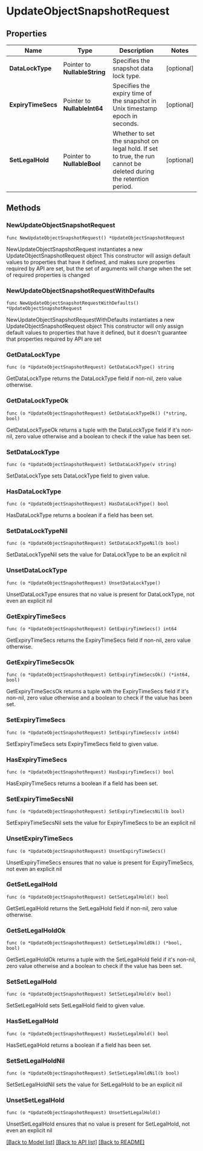 # UpdateObjectSnapshotRequest

## Properties

Name | Type | Description | Notes
------------ | ------------- | ------------- | -------------
**DataLockType** | Pointer to **NullableString** | Specifies the snapshot data lock type. | [optional] 
**ExpiryTimeSecs** | Pointer to **NullableInt64** | Specifies the expiry time of the snapshot in Unix timestamp epoch in seconds. | [optional] 
**SetLegalHold** | Pointer to **NullableBool** | Whether to set the snapshot on legal hold. If set to true, the run cannot be deleted during the retention period. | [optional] 

## Methods

### NewUpdateObjectSnapshotRequest

`func NewUpdateObjectSnapshotRequest() *UpdateObjectSnapshotRequest`

NewUpdateObjectSnapshotRequest instantiates a new UpdateObjectSnapshotRequest object
This constructor will assign default values to properties that have it defined,
and makes sure properties required by API are set, but the set of arguments
will change when the set of required properties is changed

### NewUpdateObjectSnapshotRequestWithDefaults

`func NewUpdateObjectSnapshotRequestWithDefaults() *UpdateObjectSnapshotRequest`

NewUpdateObjectSnapshotRequestWithDefaults instantiates a new UpdateObjectSnapshotRequest object
This constructor will only assign default values to properties that have it defined,
but it doesn't guarantee that properties required by API are set

### GetDataLockType

`func (o *UpdateObjectSnapshotRequest) GetDataLockType() string`

GetDataLockType returns the DataLockType field if non-nil, zero value otherwise.

### GetDataLockTypeOk

`func (o *UpdateObjectSnapshotRequest) GetDataLockTypeOk() (*string, bool)`

GetDataLockTypeOk returns a tuple with the DataLockType field if it's non-nil, zero value otherwise
and a boolean to check if the value has been set.

### SetDataLockType

`func (o *UpdateObjectSnapshotRequest) SetDataLockType(v string)`

SetDataLockType sets DataLockType field to given value.

### HasDataLockType

`func (o *UpdateObjectSnapshotRequest) HasDataLockType() bool`

HasDataLockType returns a boolean if a field has been set.

### SetDataLockTypeNil

`func (o *UpdateObjectSnapshotRequest) SetDataLockTypeNil(b bool)`

 SetDataLockTypeNil sets the value for DataLockType to be an explicit nil

### UnsetDataLockType
`func (o *UpdateObjectSnapshotRequest) UnsetDataLockType()`

UnsetDataLockType ensures that no value is present for DataLockType, not even an explicit nil
### GetExpiryTimeSecs

`func (o *UpdateObjectSnapshotRequest) GetExpiryTimeSecs() int64`

GetExpiryTimeSecs returns the ExpiryTimeSecs field if non-nil, zero value otherwise.

### GetExpiryTimeSecsOk

`func (o *UpdateObjectSnapshotRequest) GetExpiryTimeSecsOk() (*int64, bool)`

GetExpiryTimeSecsOk returns a tuple with the ExpiryTimeSecs field if it's non-nil, zero value otherwise
and a boolean to check if the value has been set.

### SetExpiryTimeSecs

`func (o *UpdateObjectSnapshotRequest) SetExpiryTimeSecs(v int64)`

SetExpiryTimeSecs sets ExpiryTimeSecs field to given value.

### HasExpiryTimeSecs

`func (o *UpdateObjectSnapshotRequest) HasExpiryTimeSecs() bool`

HasExpiryTimeSecs returns a boolean if a field has been set.

### SetExpiryTimeSecsNil

`func (o *UpdateObjectSnapshotRequest) SetExpiryTimeSecsNil(b bool)`

 SetExpiryTimeSecsNil sets the value for ExpiryTimeSecs to be an explicit nil

### UnsetExpiryTimeSecs
`func (o *UpdateObjectSnapshotRequest) UnsetExpiryTimeSecs()`

UnsetExpiryTimeSecs ensures that no value is present for ExpiryTimeSecs, not even an explicit nil
### GetSetLegalHold

`func (o *UpdateObjectSnapshotRequest) GetSetLegalHold() bool`

GetSetLegalHold returns the SetLegalHold field if non-nil, zero value otherwise.

### GetSetLegalHoldOk

`func (o *UpdateObjectSnapshotRequest) GetSetLegalHoldOk() (*bool, bool)`

GetSetLegalHoldOk returns a tuple with the SetLegalHold field if it's non-nil, zero value otherwise
and a boolean to check if the value has been set.

### SetSetLegalHold

`func (o *UpdateObjectSnapshotRequest) SetSetLegalHold(v bool)`

SetSetLegalHold sets SetLegalHold field to given value.

### HasSetLegalHold

`func (o *UpdateObjectSnapshotRequest) HasSetLegalHold() bool`

HasSetLegalHold returns a boolean if a field has been set.

### SetSetLegalHoldNil

`func (o *UpdateObjectSnapshotRequest) SetSetLegalHoldNil(b bool)`

 SetSetLegalHoldNil sets the value for SetLegalHold to be an explicit nil

### UnsetSetLegalHold
`func (o *UpdateObjectSnapshotRequest) UnsetSetLegalHold()`

UnsetSetLegalHold ensures that no value is present for SetLegalHold, not even an explicit nil

[[Back to Model list]](../README.md#documentation-for-models) [[Back to API list]](../README.md#documentation-for-api-endpoints) [[Back to README]](../README.md)


